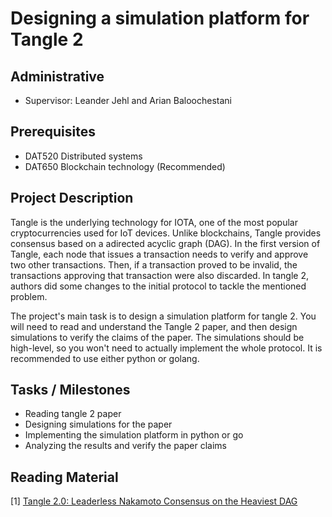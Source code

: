 # Designing a simulation platform for Tangle 2

## Administrative

- Supervisor: Leander Jehl and Arian Baloochestani

## Prerequisites

- DAT520 Distributed systems
- DAT650 Blockchain technology (Recommended)

## Project Description

Tangle is the underlying technology for IOTA, one of the most popular cryptocurrencies used for IoT devices. 
Unlike blockchains, Tangle provides consensus based on a adirected acyclic graph (DAG). 
In the first version of Tangle, each node that issues a transaction needs to verify and approve two other transactions. 
Then, if a transaction proved to be invalid, the transactions approving that transaction were also discarded. 
In tangle 2, authors did some changes to the initial protocol to tackle the mentioned problem.

The project's main task is to design a simulation platform for tangle 2.
You will need to read and understand the Tangle 2 paper, and then design simulations to verify the claims of the paper. 
The simulations should be high-level, so you won't need to actually implement the whole protocol. 
It is recommended to use either python or golang. 


## Tasks / Milestones

- Reading tangle 2 paper
- Designing simulations for the paper
- Implementing the simulation platform in python or go
- Analyzing the results and verify the paper claims


## Reading Material
[1] [Tangle 2.0: Leaderless Nakamoto Consensus on the Heaviest DAG](https://arxiv.org/pdf/2205.02177.pdf)
